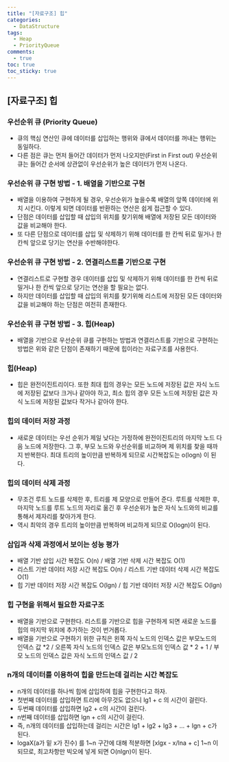 ```yaml
---
title: "[자료구조] 힙"
categories:
  - DataStructure
tags:
  - Heap
  - PriorityQueue
comments:
  - true
toc: true
toc_sticky: true
---
```


## [자료구조] 힙

### 우선순위 큐 (Priority Queue)
* 큐의 핵심 연산인 큐에 데이터를 삽입하는 행위와 큐에서 데이터를 꺼내는 행위는 동일하다.
* 다른 점은 큐는 먼저 들어간 데이터가 먼저 나오지만(First in First out) 우선순위 큐는 들어간 순서에 상관없이 우선순위가 높은 데이터가 먼저 나온다.

### 우선순위 큐 구현 방법 - 1. 배열을 기반으로 구현
* 배열을 이용하여 구현하게 될 경우, 우선순위가 높을수록 배열의 앞쪽 데이터에 위치 시킨다. 이렇게 되면 데이터를 반환하는 연산은 쉽게 접근할 수 있다.
* 단점은 데이터를 삽입할 때 삽입의 위치를 찾기위해 배열에 저장된 모든 데이터와 값을 비교해야 한다.
* 또 다른 단점으로 데이터를 삽입 및 삭제하기 위해 데이터를 한 칸씩 뒤로 밀거나 한 칸씩 앞으로 당기는 연산을 수반해야한다.

### 우선순위 큐 구현 방법 - 2. 연결리스트를 기반으로 구현
* 연결리스트로 구현할 경우 데이터를 삽입 및 삭제하기 위해 데이터를 한 칸씩 뒤로 밀거나 한 칸씩 앞으로 당기는 연산을 할 필요는 없다.
* 하지만 데이터를 삽입할 때 삽입의 위치를 찾기위해 리스트에 저장된 모든 데이터와 값을 비교해야 하는 단점은 여전히 존재한다.

### 우선순위 큐 구현 방법 - 3. 힙(Heap)
* 배열을 기반으로 우선순위 큐를 구현하는 방법과 연결리스트를 기반으로 구현하는 방법은 위와 같은 단점이 존재하기 때문에 힙이라는 자료구조를 사용한다.

### 힙(Heap)
* 힙은 완전이진트리이다. 또한 최대 힙의 경우는 모든 노드에 저장된 값은 자식 노드에 저장된 값보다 크거나 같아야 하고, 최소 힙의 경우 모든 노드에 저장된 값은 자식 노드에 저장된 값보다 작거나 같아야 한다. 

### 힙의 데이터 저장 과정
* 새로운 데이터는 우선 순위가 제일 낮다는 가정하에 완전이진트리의 마지막 노드 다음 노드에 저장한다. 그 후, 부모 노드와 우선순위를 비교하며 제 위치를 찾을 때까지 반복한다. 최대 트리의 높이만큼 반복하게 되므로 시간복잡도는 o(logn) 이 된다. 

### 힙의 데이터 삭제 과정
* 무조건 루트 노드를 삭제한 후, 트리를 제 모양으로 만들어 준다. 루트를 삭제한 후, 마지막 노드를 루트 노드의 자리로 옮긴 후 우선순위가 높은 자식 노드와의 비교를 통해서 제자리를 찾아가게 한다. 
* 역시 최악의 경우 트리의 높이만큼 반복하며 비교하게 되므로 O(logn)이 된다. 

### 삽입과 삭제 과정에서 보이는 성능 평가
* 배열 기반 삽입 시간 복잡도 O(n) / 배열 기반 삭제 시간 복잡도 O(1)
* 리스트 기반 데이터 저장 시간 복잡도 O(n) / 리스트 기반 데이터 삭제 시간 복잡도 O(1)
* 힙 기반 데이터 저장 시간 복잡도 O(lgn) / 힙 기반 데이터 저장 시간 복잡도 O(lgn)

### 힙 구현을 위해서 필요한 자료구조
* 배열을 기반으로 구현한다. 리스트를 기반으로 힙을 구현하게 되면 새로운 노드를 힙의 마지막 위치에 추가하는 것이 번거롭다.
* 배열을 기반으로 구현하기 위한 규칙은 왼쪽 자식 노드의 인덱스 값은 부모노드의 인덱스 값 *2  / 오른쪽 자식 노드의 인덱스 값은 부모노드의 인덱스 값 * 2 + 1 / 부모 노드의 인덱스 값은 자식 노드의 인덱스 값 / 2

### n개의 데이터를 이용하여 힙을 만드는데 걸리는 시간 복잡도
* n개의 데이터를 하나씩 힙에 삽입하여 힙을 구현한다고 하자.
* 첫번째 데이터를 삽입하면 트리에 아무것도 없으니 lg1 + c 의 시간이 걸린다.
* 두번째 데이터를 삽입하면 lg2 + c의 시간이 걸린다.
* n번째 데이터를 삽입하면 lgn + c의 시간이 걸린다.
* 즉, n개의 데이터를 삽입하는데 걸리는 시간은 lg1 + lg2 + lg3 + ...  + lgn + c가 된다.
* logaX(a가 밑 x가 진수) 를 1~n 구간에 대해 적분하면 [xlgx - x/lna + c] 1~n 이 되므로, 최고차항만 빅오에 넣게 되면 O(nlgn)이 된다.